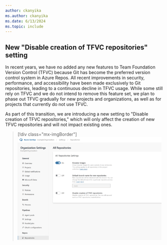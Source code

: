 ```yaml
---
author: ckanyika
ms.author: ckanyika
ms.date: 6/13/2024
ms.topic: include
---
```


## New "Disable creation of TFVC repositories" setting

In recent years, we have no added any new features to Team Foundation Version Control (TFVC) because Git has become the preferred version control system in Azure Repos. All recent improvements in security, performance, and accessibility have been made exclusively to Git repositories, leading to a continuous decline in TFVC usage. While some  still rely on TFVC and we do not intend to remove this feature set, we plan to phase out TFVC gradually for new projects and organizations, as well as for projects that currently do not use TFVC.

As part of this transition, we are introducing a new setting to "Disable creation of TFVC repositories," which will only affect the creation of new TFVC repositories and will not impact existing ones.


> [!div class="mx-imgBorder"]
> ![Gif to demo Disable creation of TFVC repositories.](../../media/240-repos-01.gif "gif to Disable creation of TFVC repositories")